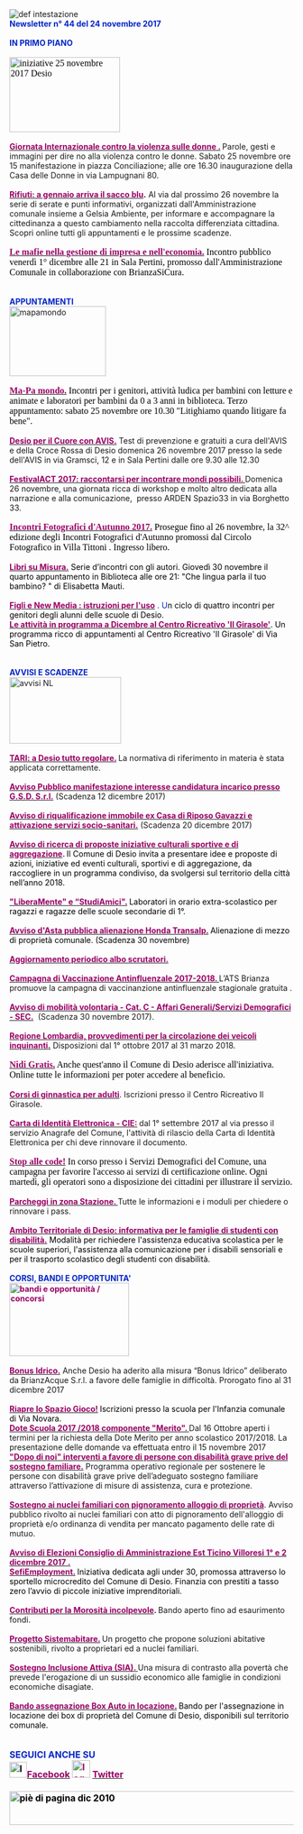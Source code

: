 <html><body><DIV>
<DIV>
<DIV>
<DIV><IMG border=0 alt="def intestazione" src="http://www.comune.desio.mb.it/servizi/gestionedocumentale/visualizzadocumento.aspx?id=6276"> 
<DIV><STRONG><FONT color=#0426c6>Newsletter n°&nbsp;44 del&nbsp;24 novembre&nbsp;2017</FONT></STRONG></DIV>
<DIV>&nbsp;</DIV>
<DIV><FONT color=#0426c6><STRONG>IN PRIMO PIANO</STRONG></FONT></DIV>
<DIV><STRONG><FONT color=#0426c6></FONT></STRONG>&nbsp;</DIV>
<DIV><SPAN style="WIDOWS: 2; TEXT-TRANSFORM: none; FONT-STYLE: normal; TEXT-INDENT: 0px; LETTER-SPACING: normal; DISPLAY: inline !important; FONT-FAMILY: Verdana, Geneva, Arial, Helvetica, sans-serif; WHITE-SPACE: normal; ORPHANS: 2; FLOAT: none; COLOR: rgb(0,0,0); FONT-SIZE: 12px; FONT-WEIGHT: normal; WORD-SPACING: 0px; font-variant-ligatures: normal; font-variant-caps: normal; -webkit-text-stroke-width: 0px; text-decoration-style: initial; text-decoration-color: initial"><FONT size=3 face="Times New Roman"><IMG style="WIDTH: 196px; HEIGHT: 133px" alt="iniziative 25 novembre 2017 Desio" src="http://www.comune.desio.mb.it/servizi/gestionedocumentale/visualizzadocumento.aspx?ID=23028" width=222 height=146></FONT></SPAN></DIV>
<DIV><SPAN style="WIDOWS: 2; TEXT-TRANSFORM: none; FONT-STYLE: normal; TEXT-INDENT: 0px; LETTER-SPACING: normal; DISPLAY: inline !important; FONT-FAMILY: Verdana, Geneva, Arial, Helvetica, sans-serif; WHITE-SPACE: normal; ORPHANS: 2; FLOAT: none; COLOR: rgb(0,0,0); FONT-SIZE: 12px; FONT-WEIGHT: normal; WORD-SPACING: 0px; font-variant-ligatures: normal; font-variant-caps: normal; -webkit-text-stroke-width: 0px; text-decoration-style: initial; text-decoration-color: initial"></SPAN>&nbsp;</DIV></DIV>
<DIV>
<DIV><A title="" href="http://www.comune.desio.mb.it/servizi/notizie/notizie_fase02.aspx?ID=46123" target=_self><STRONG><FONT color=#990066>Giornata Internazionale contro la violenza sulle donne .</FONT></STRONG></A><STRONG><FONT color=#990066> </FONT></STRONG>Parole, gesti e immagini per dire no alla violenza contro le donne. Sabato 25 novembre ore 15 manifestazione in piazza Conciliazione; alle ore 16.30 inaugurazione della Casa delle Donne in via Lampugnani 80. </DIV>
<DIV>&nbsp;</DIV>
<DIV><A title="" href="http://www.comune.desio.mb.it/servizi/notizie/notizie_fase02.aspx?ID=46140" target=_self><STRONG><FONT color=#990066>Rifiuti: a gennaio&nbsp;arriva il sacco blu</FONT></STRONG></A><STRONG>.</STRONG> Al via dal prossimo 26 novembre la serie di serate e punti informativi, organizzati dall'Amministrazione comunale insieme a Gelsia Ambiente, per informare e accompagnare la cittedinanza a questo cambiamento nella raccolta differenziata cittadina. Scopri online tutti gli appuntamenti e le prossime scadenze.</DIV>
<DIV>&nbsp;</DIV>
<DIV><SPAN style="WIDOWS: 2; TEXT-TRANSFORM: none; FONT-STYLE: normal; TEXT-INDENT: 0px; LETTER-SPACING: normal; DISPLAY: inline !important; FONT-FAMILY: Verdana, Geneva, Arial, Helvetica, sans-serif; WHITE-SPACE: normal; ORPHANS: 2; FLOAT: none; COLOR: rgb(0,0,0); FONT-SIZE: 12px; FONT-WEIGHT: normal; WORD-SPACING: 0px; font-variant-ligatures: normal; font-variant-caps: normal; -webkit-text-stroke-width: 0px; text-decoration-style: initial; text-decoration-color: initial"><FONT size=3 face="Times New Roman"><A title="" href="http://www.comune.desio.mb.it/servizi/notizie/notizie_fase02.aspx?ID=46220" target=_self><FONT color=#000000><STRONG><FONT color=#990066>Le mafie nella gestione di impresa e nell'economia.</FONT></STRONG></FONT></A> Incontro pubblico venerdì 1° dicembre alle 21 in Sala Pertini, promosso dall'Amministrazione Comunale in collaborazione con BrianzaSiCura.</FONT></SPAN></DIV>
<DIV><SPAN style="WIDOWS: 2; TEXT-TRANSFORM: none; FONT-STYLE: normal; TEXT-INDENT: 0px; LETTER-SPACING: normal; DISPLAY: inline !important; FONT-FAMILY: Verdana, Geneva, Arial, Helvetica, sans-serif; WHITE-SPACE: normal; ORPHANS: 2; FLOAT: none; COLOR: rgb(0,0,0); FONT-SIZE: 12px; FONT-WEIGHT: normal; WORD-SPACING: 0px; font-variant-ligatures: normal; font-variant-caps: normal; -webkit-text-stroke-width: 0px; text-decoration-style: initial; text-decoration-color: initial"><FONT size=3 face="Times New Roman"></FONT></SPAN>&nbsp;</DIV>
<DIV>&nbsp;</DIV>
<DIV><FONT color=#0426c6><STRONG>APPUNTAMENTI</STRONG></FONT><FONT color=#0426c6><FONT color=#000000> </FONT></FONT></DIV>
<DIV><IMG style="WIDTH: 171px; HEIGHT: 124px" alt=mapamondo src="http://www.comune.desio.mb.it/servizi/gestionedocumentale/visualizzadocumento.aspx?ID=23043" width=146 height=102></DIV>
<DIV>&nbsp;</DIV>
<DIV><SPAN style="WIDOWS: 2; TEXT-TRANSFORM: none; FONT-STYLE: normal; TEXT-INDENT: 0px; LETTER-SPACING: normal; DISPLAY: inline !important; FONT-FAMILY: Verdana, Geneva, Arial, Helvetica, sans-serif; WHITE-SPACE: normal; ORPHANS: 2; FLOAT: none; COLOR: rgb(0,0,0); FONT-SIZE: 12px; FONT-WEIGHT: normal; WORD-SPACING: 0px; font-variant-ligatures: normal; font-variant-caps: normal; -webkit-text-stroke-width: 0px; text-decoration-style: initial; text-decoration-color: initial"><A title="" href="http://www.comune.desio.mb.it/servizi/notizie/notizie_fase02.aspx?ID=45651" target=_self><FONT color=#000000><STRONG><FONT color=#990066 size=3 face="Times New Roman">Ma-Pa mondo.</FONT></STRONG></FONT></A><FONT size=3 face="Times New Roman"> Incontri per i genitori, attività ludica per bambini con letture e animate e laboratori per bambini da 0 a 3 anni in biblioteca.&nbsp;Terzo appuntamento: sabato&nbsp;25 novembre ore 10.30 "Litighiamo quando litigare fa bene".</FONT></SPAN></DIV>
<DIV><STRONG><FONT color=#990066></FONT></STRONG>&nbsp;</DIV>
<DIV><STRONG><FONT color=#990066><A title="" href="http://www.comune.desio.mb.it/servizi/notizie/notizie_fase02.aspx?ID=46153" target=_self><STRONG><FONT color=#990066>Desio per il Cuore con AVIS.</FONT></STRONG></A></FONT></STRONG> Test di prevenzione e gratuiti a cura dell'AVIS e della Croce Rossa di Desio domenica 26 novembre 2017 presso la sede dell'AVIS in via Gramsci, 12 e in Sala Pertini dalle ore 9.30 alle 12.30</DIV>
<DIV>&nbsp;</DIV>
<DIV><A title="" href="http://www.comune.desio.mb.it/servizi/notizie/notizie_fase02.aspx?ID=46019" target=_self><FONT color=#000000><STRONG><FONT color=#990066>FestivalACT 2017: raccontarsi per incontrare mondi possibili. </FONT></STRONG></FONT></A>Domenica 26 novembre, una giornata ricca di workshop e molto altro dedicata alla narrazione e alla comunicazione,&nbsp; presso ARDEN Spazio33 in via Borghetto 33.</DIV>
<DIV><FONT color=#0426c6><SPAN style="WIDOWS: 2; TEXT-TRANSFORM: none; FONT-STYLE: normal; TEXT-INDENT: 0px; LETTER-SPACING: normal; DISPLAY: inline !important; FONT-FAMILY: Verdana, Geneva, Arial, Helvetica, sans-serif; WHITE-SPACE: normal; ORPHANS: 2; FLOAT: none; COLOR: rgb(0,0,0); FONT-SIZE: 12px; FONT-WEIGHT: normal; WORD-SPACING: 0px; font-variant-ligatures: normal; font-variant-caps: normal; -webkit-text-stroke-width: 0px; text-decoration-style: initial; text-decoration-color: initial"></SPAN></FONT>&nbsp;</DIV>
<DIV>
<DIV><FONT color=#0426c6><SPAN style="WIDOWS: 2; TEXT-TRANSFORM: none; FONT-STYLE: normal; TEXT-INDENT: 0px; LETTER-SPACING: normal; DISPLAY: inline !important; FONT-FAMILY: Verdana, Geneva, Arial, Helvetica, sans-serif; WHITE-SPACE: normal; ORPHANS: 2; FLOAT: none; COLOR: rgb(0,0,0); FONT-SIZE: 12px; FONT-WEIGHT: normal; WORD-SPACING: 0px; font-variant-ligatures: normal; font-variant-caps: normal; -webkit-text-stroke-width: 0px; text-decoration-style: initial; text-decoration-color: initial"><A title="" href="http://www.comune.desio.mb.it/servizi/notizie/notizie_fase02.aspx?ID=45859" target=_self><FONT color=#990066><FONT color=#000000><STRONG><FONT color=#990066 size=3 face="Times New Roman">Incontri Fotografici d'Autunno 2017.</FONT></STRONG></FONT></FONT></A><FONT size=3 face="Times New Roman"> Prosegue fino al 26 novembre, la 32^ edizione degli Incontri Fotografici d'Autunno promossi dal Circolo Fotografico in Villa Tittoni . Ingresso libero.</FONT></SPAN></FONT></DIV></DIV></DIV>
<DIV><FONT color=#000000>
<DIV><STRONG><FONT color=#990066></FONT></STRONG>&nbsp;</DIV>
<DIV><STRONG><FONT color=#990066><A title="" href="http://www.comune.desio.mb.it/servizi/notizie/notizie_fase02.aspx?ID=45840" target=_self><STRONG><FONT color=#990066>Libri su Misura.</FONT></STRONG></A></FONT></STRONG> Serie d’incontri con gli autori. Giovedì&nbsp;30 novembre il quarto appuntamento in Biblioteca alle ore 21: "Che lingua parla il tuo bambino? " di Elisabetta Mauti.</DIV></FONT></DIV><FONT color=#0426c6></FONT></DIV><FONT color=#0426c6></FONT></DIV>
<DIV><FONT color=#0426c6>
<DIV><BR><A title="" href="http://www.comune.desio.mb.it/servizi/notizie/notizie_fase02.aspx?ID=46078" target=_self><STRONG><FONT color=#990066>Figli e New Media : istruzioni per l'uso</FONT></STRONG></A>&nbsp;. U<FONT color=#000000>n ciclo di&nbsp;quattro incontri per genitori degli alunni delle scuole di Desio.</FONT></FONT></DIV>
<DIV><FONT color=#000000><STRONG><FONT color=#990066><A title="" href="http://www.comune.desio.mb.it/servizi/notizie/notizie_fase02.aspx?ID=46203" target=_self><FONT color=#000000><STRONG><FONT color=#990066>Le attività in programma a Dicembre al Centro Ricreativo 'Il Girasole'</FONT></STRONG></FONT></A></FONT></STRONG>. Un programma ricco di appuntamenti al Centro Ricreativo 'Il Girasole' di Via San Pietro.</FONT></DIV>
<DIV>&nbsp;</DIV>
<DIV><FONT color=#0426c6><STRONG></STRONG></FONT>&nbsp;</DIV>
<DIV><FONT color=#0426c6><STRONG>AVVISI E SCADENZE</STRONG></FONT> </DIV>
<DIV>
<DIV>
<DIV><IMG style="WIDTH: 198px; HEIGHT: 118px" border=0 alt="avvisi NL" src="http://www.comune.desio.mb.it/servizi/gestionedocumentale/visualizzadocumento.aspx?id=18789" width=232 height=175></DIV>
<DIV>&nbsp;</DIV>
<DIV><FONT color=#990066><A title="" href="http://www.comune.desio.mb.it/servizi/notizie/notizie_fase02.aspx?ID=46166" target=_self><FONT color=#990066><STRONG>TARI: a Desio tutto regolare.</STRONG></FONT></A></FONT><STRONG> </STRONG>La normativa<STRONG> </STRONG>di riferimento in materia è stata applicata correttamente.</DIV>
<DIV>&nbsp;</DIV>
<DIV>
<DIV><STRONG><FONT color=#990066><A title="" href="http://www.comune.desio.mb.it/servizi/notizie/notizie_fase02.aspx?ID=46195" target=_self><STRONG><FONT color=#990066>Avviso Pubblico manifestazione interesse candidatura incarico presso G.S.D. S.r.l.</FONT></STRONG></A></FONT></STRONG>&nbsp;(Scadenza 12 dicembre 2017)</DIV>
<DIV>&nbsp;</DIV>
<DIV><STRONG><FONT color=#990066><A title="" href="http://www.comune.desio.mb.it/servizi/notizie/notizie_fase02.aspx?ID=46185" target=_self><STRONG><FONT color=#990066>Avviso di riqualificazione immobile ex Casa di Riposo Gavazzi e attivazione servizi socio-sanitari.</FONT></STRONG></A></FONT></STRONG> (Scadenza 20 dicembre 2017)</DIV>
<DIV><FONT color=#990066>&nbsp;</DIV></DIV>
<DIV>
<DIV><FONT color=#990066><A title="" href="http://www.comune.desio.mb.it/servizi/notizie/notizie_fase02.aspx?ID=45898" target=_self><FONT color=#990066><STRONG>Avviso di ricerca di proposte iniziative culturali sportive e di aggregazione</STRONG></FONT></A></FONT><STRONG>. </STRONG><FONT color=#000000>Il Comune di Desio invita a presentare idee e proposte di azioni, iniziative ed eventi culturali, sportivi e di aggregazione, da raccogliere in un programma condiviso, da svolgersi sul territorio della città nell’anno 2018.</FONT></DIV>
<DIV><FONT color=#990066></FONT>&nbsp;</DIV>
<DIV><FONT color=#990066><A title="" href="http://www.comune.desio.mb.it/servizi/notizie/notizie_fase02.aspx?ID=46006" target=_self><FONT color=#990066><STRONG>"LiberaMente" e “StudiAmici".</STRONG></FONT></A></FONT><STRONG> </STRONG><FONT color=#000000>Laboratori in orario extra-scolastico per ragazzi e ragazze delle scuole secondarie di 1°.</FONT></DIV>
<DIV>&nbsp;</DIV>
<DIV><A title="" href="http://www.comune.desio.mb.it/servizi/notizie/notizie_fase02.aspx?ID=46063" target=_self><FONT color=#990066><STRONG>Avviso d'Asta pubblica alienazione Honda Transalp.</STRONG></FONT></A><STRONG> </STRONG></FONT><FONT color=#000000>Alienazione di mezzo di proprietà comunale. (Scadenza 30 novembre)</FONT></DIV>
<DIV>&nbsp;</DIV></DIV>
<DIV><STRONG><FONT color=#990066><A title="" href="http://www.comune.desio.mb.it/servizi/notizie/notizie_fase02.aspx?ID=45885" target=_self><STRONG><FONT color=#990066>Aggiornamento periodico albo scrutatori.</FONT></STRONG></A></FONT></STRONG> </DIV>
<DIV>&nbsp;</DIV>
<DIV><STRONG><FONT color=#990066><A title="" href="http://www.comune.desio.mb.it/servizi/notizie/notizie_fase02.aspx?ID=45829" target=_self><STRONG><FONT color=#990066>Campagna di Vaccinazione Antinfluenzale 2017-2018. </FONT></STRONG></A></FONT></STRONG>L’ATS Brianza promuove la campagna di vaccinanzione antinfluenzale stagionale gratuita .</DIV>
<DIV>&nbsp;</DIV>
<DIV><STRONG><FONT color=#990066><A title="" href="http://www.comune.desio.mb.it/servizi/notizie/notizie_fase02.aspx?ID=45917" target=_self><STRONG><FONT color=#990066>Avviso di mobilità volontaria - Cat. C - Affari Generali/Servizi Demografici - SEC.</FONT></STRONG></A></FONT></STRONG>&nbsp;&nbsp;(Scadenza 30 novembre 2017).</DIV>
<DIV>&nbsp;</DIV>
<DIV>
<DIV><STRONG><FONT color=#990066><A title="" href="http://www.comune.desio.mb.it/servizi/notizie/notizie_fase02.aspx?ID=45569" target=_self><STRONG><FONT color=#990066>Regione Lombardia, provvedimenti per la circolazione dei veicoli inquinanti</FONT></STRONG>.</A></FONT></STRONG> Disposizioni dal 1° ottobre 2017 al 31 marzo 2018.</DIV>
<DIV><SPAN style="FONT-FAMILY: 'Times New Roman'; FONT-SIZE: 12pt; mso-fareast-font-family: 'MS Mincho'; mso-fareast-language: JA; mso-ansi-language: IT; mso-bidi-language: AR-SA"></SPAN><SPAN style="FONT-FAMILY: 'Times New Roman'; FONT-SIZE: 12pt; mso-fareast-font-family: 'MS Mincho'; mso-fareast-language: JA; mso-ansi-language: IT; mso-bidi-language: AR-SA"></SPAN>&nbsp;</DIV>
<DIV><SPAN style="FONT-FAMILY: 'Times New Roman'; FONT-SIZE: 12pt; mso-fareast-font-family: 'MS Mincho'; mso-fareast-language: JA; mso-ansi-language: IT; mso-bidi-language: AR-SA"><A title="" href="http://www.comune.desio.mb.it/servizi/notizie/notizie_fase02.aspx?ID=45300" target=_self><FONT color=#990066><STRONG>Nidi Gratis.</STRONG></FONT></A><FONT color=#000000> Anche quest'anno il Comune di Desio aderisce all'iniziativa. Online tutte le informazioni per poter accedere al beneficio.</FONT></SPAN></DIV>
<DIV><STRONG><FONT color=#990066></FONT></STRONG>&nbsp;</DIV>
<DIV>
<DIV><STRONG><FONT color=#990066><A title="" href="http://www.comune.desio.mb.it/servizi/notizie/notizie_fase02.aspx?ID=45384" target=_self><STRONG><FONT color=#990066>Corsi di ginnastica per adulti</FONT></STRONG></A></FONT></STRONG>. Iscrizioni presso il Centro Ricreativo Il Girasole. </DIV></DIV>
<DIV>&nbsp;</DIV>
<DIV><A title="" href="http://www.comune.desio.mb.it/servizi/notizie/notizie_fase02.aspx?ID=45122" target=_self><STRONG><FONT color=#990066>Carta di Identità Elettronica - CIE:</FONT></STRONG></A><STRONG><FONT color=#990066> </FONT></STRONG>dal 1° settembre 2017 al via presso il servizio Anagrafe del Comune, l'attività di rilascio della Carta di Identità Elettronica per chi deve rinnovare il documento.</DIV>
<DIV><FONT color=#990066><SPAN style="FONT-FAMILY: 'Times New Roman'; FONT-SIZE: 12pt; mso-fareast-font-family: 'MS Mincho'; mso-fareast-language: JA; mso-ansi-language: IT; mso-bidi-language: AR-SA"></SPAN></FONT>&nbsp;</DIV>
<DIV><FONT color=#990066><SPAN style="FONT-FAMILY: 'Times New Roman'; FONT-SIZE: 12pt; mso-fareast-font-family: 'MS Mincho'; mso-fareast-language: JA; mso-ansi-language: IT; mso-bidi-language: AR-SA"><A title="" href="http://www.comune.desio.mb.it/servizi/notizie/notizie_fase02.aspx?ID=44271" target=_self><FONT color=#990066><STRONG>Stop alle code!</STRONG></FONT></A><FONT color=#000000> In corso presso i Servizi Demografici del Comune, una campagna per favorire l'accesso ai servizi di certificazione online. Ogni martedì, gli operatori sono a disposizione dei cittadini per illustrare il servizio.</FONT></SPAN></FONT></DIV>
<DIV>&nbsp;</DIV>
<DIV><A title="" href="https://www.comune.desio.mb.it/servizi/notizie/notizie_fase02.aspx?ID=42741" target=_self><STRONG><FONT color=#990066>Parcheggi in zona Stazione.</FONT> </STRONG></A><STRONG></STRONG>Tutte le informazioni e i moduli per chiedere o rinnovare i pass. </DIV>
<DIV>
<DIV><FONT color=#990066><STRONG><FONT color=#990066></FONT></STRONG>&nbsp;</DIV></DIV>
<DIV>
<DIV><STRONG><FONT color=#990066><A title="" href="http://www.comune.desio.mb.it/servizi/notizie/notizie_fase02.aspx?ID=44835" target=_self><STRONG><FONT color=#990066>Ambito Territoriale di Desio: informativa per le famiglie di studenti con disabilità.</FONT></STRONG></A></FONT></STRONG> <FONT color=#000000>Modalità per richiedere l'assistenza educativa scolastica per le scuole superiori, l'assistenza alla comunicazione per i disabili sensoriali e per il trasporto scolastico degli studenti con disabilità.</FONT></DIV></FONT><STRONG><FONT color=#0426c6></FONT></STRONG></DIV>
<DIV><STRONG><FONT color=#0426c6></FONT></STRONG>&nbsp;</DIV>
<DIV><STRONG><FONT color=#0426c6>CORSI, BANDI E OPPORTUNITA'</FONT> </STRONG></DIV></DIV></DIV>
<DIV>
<DIV><FONT color=#990066><STRONG><IMG style="WIDTH: 212px; HEIGHT: 130px" border=0 alt="bandi e opportunità / concorsi" src="http://www.comune.desio.mb.it/servizi/gestionedocumentale/visualizzadocumento.aspx?id=18790" width=299 height=168></STRONG></FONT></DIV>
<DIV><STRONG><FONT color=#990066></FONT></STRONG>&nbsp;</DIV>
<DIV><STRONG><FONT color=#990066><A title="" href="http://www.comune.desio.mb.it/servizi/notizie/notizie_fase02.aspx?ID=44226" target=_self><STRONG><FONT color=#990066>Bonus Idrico.</FONT></STRONG></A></FONT></STRONG> Anche Desio ha aderito alla misura “Bonus Idrico” deliberato da BrianzAcque S.r.l. a favore delle famiglie in difficoltà. Prorogato fino al 31 dicembre 2017<BR><FONT color=#990066>&nbsp;</DIV>
<DIV>
<DIV><FONT color=#990066><A title="" href="http://www.comune.desio.mb.it/servizi/notizie/notizie_fase02.aspx?ID=45690" target=_self><FONT color=#990066><STRONG>Riapre lo Spazio Gioco!</STRONG></FONT></A><STRONG> </STRONG></FONT><FONT color=#000000>Iscrizioni presso la scuola per l'Infanzia comunale di Via Novara.</FONT></FONT></DIV>
<DIV><STRONG><FONT color=#990066><A title="" href="http://www.comune.desio.mb.it/servizi/notizie/notizie_fase02.aspx?ID=45734" target=_self><STRONG><FONT color=#990066>Dote Scuola 2017 /2018 componente "Merito". </FONT></STRONG></A></FONT></STRONG>Dal 16 Ottobre aperti i termini per la richiesta della Dote Merito per anno scolastico 2017/2018. La presentazione delle domande va effettuata entro il 15 novembre 2017<BR></DIV></DIV>
<DIV><STRONG><FONT color=#990066><A title="" href="http://www.comune.desio.mb.it/servizi/notizie/notizie_fase02.aspx?ID=45605" target=_self><STRONG><FONT color=#990066>"Dopo di noi" interventi a favore di persone con disabilità grave prive del sostegno familiare.</FONT></STRONG></A></FONT></STRONG> Programma operativo regionale per sostenere le persone con disabilità grave prive dell’adeguato sostegno familiare attraverso l’attivazione di misure di assistenza, cura e protezione.</DIV>
<DIV><STRONG><FONT color=#990066></FONT></STRONG>&nbsp;</DIV>
<DIV><STRONG><FONT color=#990066><A title="" href="http://www.comune.desio.mb.it/servizi/notizie/notizie_fase02.aspx?ID=45366" target=_self><STRONG><FONT color=#990066>Sostegno ai nuclei familiari con pignoramento alloggio di proprietà</FONT></STRONG></A></FONT></STRONG>. Avviso pubblico rivolto ai nuclei familiari con atto di pignoramento dell'alloggio di proprietà e/o ordinanza di vendita per mancato pagamento delle rate di mutuo.</DIV>
<DIV><STRONG><FONT color=#990066><STRONG><FONT color=#990066><STRONG><FONT color=#990066></FONT></STRONG></FONT></STRONG></FONT></STRONG>&nbsp;</DIV></DIV>
<DIV>
<DIV><STRONG><FONT color=#990066><STRONG><FONT color=#990066><STRONG><FONT color=#990066><A title="" href="http://www.comune.desio.mb.it/servizi/notizie/notizie_fase02.aspx?ID=44728" target=_self><STRONG><FONT color=#990066>Avviso di Elezioni Consiglio di </FONT></STRONG></A><A title="" href="http://www.comune.desio.mb.it/servizi/notizie/notizie_fase02.aspx?ID=44728" target=_self></FONT></STRONG><STRONG><FONT color=#990066><STRONG><FONT color=#990066>Amministrazione Est Ticino Villoresi 1° e 2 dicembre 2017 .<BR></FONT></STRONG></FONT></STRONG></A></FONT></STRONG></FONT></STRONG></DIV></DIV>
<DIV>
<DIV><FONT color=#000000><FONT color=#990066><A title="" href="http://www.comune.desio.mb.it/servizi/notizie/notizie_fase02.aspx?ID=43223" target=_self><FONT color=#000000><FONT color=#990066><STRONG>SefiEmployment.</STRONG></FONT></FONT></A></FONT><STRONG> </STRONG>Iniziativa dedicata agli under 30, promossa attraverso lo sportello microcredito del Comune di Desio. Finanzia con prestiti a tasso zero l’avvio di piccole iniziative imprenditoriali.</FONT></DIV>
<DIV>
<DIV><FONT color=#990066></FONT>&nbsp;</DIV>
<DIV><FONT color=#990066><A title="" href="http://www.comune.desio.mb.it/servizi/notizie/notizie_fase02.aspx?ID=42983" target=_self><FONT color=#990066><STRONG>Contributi per la Morosità incolpevole</STRONG></FONT></A></FONT><STRONG>. </STRONG>Bando aperto fino ad esaurimento fondi. </DIV>
<DIV><FONT color=#990066></FONT>&nbsp;</DIV>
<DIV><FONT color=#990066><A title="" href="http://www.comune.desio.mb.it/servizi/notizie/notizie_fase02.aspx?ID=41431" target=_self><FONT color=#990066><STRONG>Progetto Sistemabitare.</STRONG></FONT></A></FONT><STRONG> </STRONG>Un progetto che propone soluzioni abitative sostenibili, rivolto a proprietari ed a nuclei familiari. </DIV>
<DIV><FONT color=#990066></FONT>&nbsp;</DIV>
<DIV><FONT color=#990066><A title="" href="http://www.comune.desio.mb.it/servizi/notizie/notizie_fase02.aspx?ID=40660" target=_self><STRONG><FONT color=#990066>Sostegno Inclusione Attiva (SIA).</FONT> </STRONG></A></FONT>Una misura di contrasto alla povertà che prevede l'erogazione di un sussidio economico alle famiglie in condizioni economiche disagiate.</DIV>
<DIV>
<DIV><FONT color=#990066></FONT>&nbsp;</DIV>
<DIV><FONT color=#990066><A title="" href="http://www.comune.desio.mb.it/servizi/notizie/notizie_fase02.aspx?ID=35369" target=_self><FONT color=#990066><STRONG>Bando assegnazione Box Auto in locazione.</STRONG></FONT></A><STRONG> </STRONG><FONT color=#000000>B</FONT></FONT><FONT color=#000000>ando per l'assegnazione in locazione dei box di proprietà del Comune di Desio, disponibili sul territorio comunale.</FONT></DIV>
<DIV><FONT color=#990066></FONT></DIV>
<DIV><FONT color=#990066><FONT color=#0426c6><FONT color=#0426c6><FONT size=+0><FONT color=#000000><FONT color=#990066><FONT color=#000000><FONT color=#0426c6><STRONG></STRONG></FONT></FONT></FONT></FONT></FONT></FONT></FONT>&nbsp;</DIV>
<DIV>
<DIV>
<DIV>
<DIV>
<DIV><FONT color=#0426c6><FONT color=#0426c6><FONT size=+0><FONT color=#000000><FONT color=#990066><FONT color=#000000><FONT color=#0426c6><STRONG></STRONG></FONT></FONT></FONT></FONT></FONT></FONT></FONT>&nbsp;</DIV>
<DIV><FONT color=#0426c6><FONT color=#0426c6><FONT size=+0><FONT color=#000000><FONT color=#990066><FONT color=#000000><FONT color=#0426c6><STRONG>SEGUICI ANCHE SU</STRONG></FONT></FONT></FONT></FONT></FONT></FONT></FONT></DIV></DIV></DIV>
<DIV>
<DIV><FONT color=#0426c6><FONT color=#0426c6><FONT size=+0><FONT color=#000000><FONT color=#990066><FONT color=#000000></FONT></FONT></FONT></FONT></FONT></FONT>
<DIV><FONT color=#0426c6><FONT color=#0426c6><FONT size=+0><FONT color=#000000><FONT color=#990066><FONT color=#000000></FONT></FONT></FONT></FONT></FONT></FONT>
<DIV><FONT color=#0426c6><FONT color=#0426c6><FONT size=+0><FONT color=#000000><FONT color=#990066><FONT color=#000000></FONT></FONT></FONT></FONT></FONT></FONT>
<DIV><FONT color=#0426c6><FONT color=#0426c6><FONT size=+0><FONT color=#000000><FONT color=#990066><FONT color=#000000>
<DIV>
<DIV>
<DIV>
<DIV>
<DIV><STRONG></STRONG></DIV>
<DIV><STRONG><IMG style="WIDTH: 31px; HEIGHT: 28px" alt="logo facebook" src="http://www.comune.desio.mb.it/servizi/gestionedocumentale/visualizzadocumento.aspx?ID=18791" width=95 height=56></STRONG><A title="" href="https://it-it.facebook.com/pages/Comune-Di-Desio/103441483073684" target=_self><FONT color=#990066><STRONG>Facebook</STRONG></FONT></A><FONT color=#990066><STRONG> <IMG style="WIDTH: 32px; HEIGHT: 31px" alt="logo twitter" src="http://www.comune.desio.mb.it/servizi/gestionedocumentale/visualizzadocumento.aspx?ID=18792" width=38 height=44> </STRONG></FONT><A title="" href="https://mobile.twitter.com/comunedidesio" target=_self><FONT color=#990066><STRONG>Twitter</STRONG></FONT></A><STRONG> </STRONG></DIV>
<DIV>&nbsp;</DIV></DIV>
<DIV><STRONG><IMG style="WIDTH: 622px; HEIGHT: 60px" border=0 alt="piè di pagina dic 2010" src="http://www.comune.desio.mb.it/servizi/gestionedocumentale/visualizzadocumento.aspx?id=6565" width=993 height=74></STRONG></DIV></DIV></DIV></DIV></FONT></FONT></FONT></FONT></FONT></FONT><STRONG></STRONG></DIV></DIV></DIV></DIV></DIV></DIV></FONT></DIV>
<DIV><FONT color=#990066></FONT></DIV>
<DIV><FONT color=#990066></FONT></DIV>
<DIV><FONT color=#990066></FONT></DIV></DIV></DIV></DIV></DIV></DIV></DIV></body></html